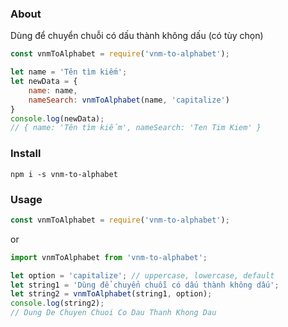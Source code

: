 ### About
Dùng để chuyển chuỗi có dấu thành không dấu (có tùy chọn)
```javascript
const vnmToAlphabet = require('vnm-to-alphabet');

let name = 'Tên tìm kiếm';
let newData = {
    name: name,
    nameSearch: vnmToAlphabet(name, 'capitalize')
}
console.log(newData);
// { name: 'Tên tìm kiếm', nameSearch: 'Ten Tim Kiem' }
```
### Install
```
npm i -s vnm-to-alphabet
```
### Usage

```javascript
const vnmToAlphabet = require('vnm-to-alphabet');
```
or
```javascript
import vnmToAlphabet from 'vnm-to-alphabet';
```
```javascript
let option = 'capitalize'; // uppercase, lowercase, default
let string1 = 'Dùng để chuyển chuỗi có dấu thành không dấu';
let string2 = vnmToAlphabet(string1, option);
console.log(string2);
// Dung De Chuyen Chuoi Co Dau Thanh Khong Dau
```
